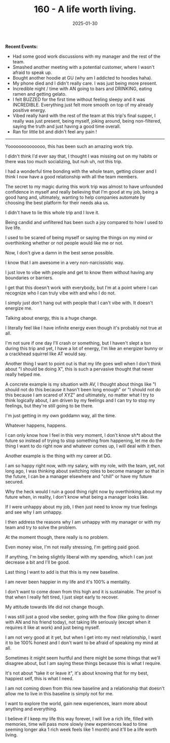 ﻿---
title: 160 - A life worth living.
date: 2025-01-30
categories: ["daily"]
tags: posts

---
**Recent Events:** 

- Had some good work discussions with my manager and the rest of the team.
- Smashed another meeting with a potential customer, where I wasn't afraid to speak up.
- Bought another hoodie at GU (why am I addicted to hoodies haha).
- My phone died and I didn't really care. I was just being more present.
- Incredible night / time with AN going to bars and DRINKING, eating ramen and getting gelato.
- I felt BUZZED for the first time without feeling sleepy and it was INCREDIBLE. Everything just felt more smooth on top of my already positive energy.
- Vibed really hard with the rest of the team at this trip's final supper, I really was just present, being myself, joking around, being non-filtered, saying the truth and just having a good time overall.
- Ran for little bit and didn't feel any pain !
---

Yoooooooooooooo, this has been such an amazing work trip.

I didn't think I'd ever say that, I thought I was missing out on my habits or there was too much socializing, but nuh uh, not this trip.

I had a wonderful time bonding with the whole team, getting closer and I think I now have a good relationship with all the team members.

The secret to my magic during this work trip was almost to have unfounded confidence in myself and really believing that I'm good at my job, being a good hang and, ultimately, wanting to help companies automate by choosing the best platform for their needs aka us.

I didn't have to lie this whole trip and I love it.

Being candid and unfiltered has been such a joy compared to how I used to live life.

I used to be scared of being myself or saying the things on my mind or overthinking whether or not people would like me or not.

Now, I don't give a damn in the best sense possible.

I know that I am awesome in a very non-narcissistic way.

I just love to vibe with people and get to know them without having any boundaries or barriers.

I get that this doesn't work with everybody, but I'm at a point where I can recognize who I can truly vibe with and who I do not.

I simply just don't hang out with people that I can't vibe with. It doesn't energize me.

Talking about energy, this is a huge change.

I literally feel like I have infinite energy even though it's probably not true at all.

I'm not sure if one day I'll crash or something, but I haven't slept a ton during this trip and yet, I have a lot of energy, I'm like an energizer bunny or a crackhead squirrel like AT would say.

Another thing I want to point out is that my life goes well when I don't think about "I should be doing X", this is such a pervasive thought that never really helped me.

A concrete example is my situation with AV, I thought about things like "I should not do this because it hasn't been long enough" or "I should not do this because I am scared of XYZ" and ultimately, no matter what I try to think logically about, I am driven by my feelings and I can try to stop my feelings, but they're still going to be there.

I'm just getting in my own goddamn way, all the time.

Whatever happens, happens.

I can only know how I feel in this very moment, I don't know sh*t about the future so instead of trying to stop something from happening, let me do the thing I want to do right now and whatever comes up, I will deal with it then.

Another example is the thing with my career at DG.

I am so happy right now, with my salary, with my role, with the team, yet, not long ago, I was thinking about switching roles to become manager so that in the future, I can be a manager elsewhere and "chill" or have my future secured.

Why the heck would I ruin a good thing right now by overthinking about my future when, in reality, I don't know what being a manager looks like.

If I were unhappy about my job, I then just need to know my true feelings and see why I am unhappy.

I then address the reasons why I am unhappy with my manager or with my team and try to solve the problem.

At the moment though, there really is no problem.

Even money wise, I'm not really stressing, I'm getting paid good.

If anything, I'm being slightly liberal with my spending, which I can just decrease a bit and I'll be good.

Last thing I want to add is that this is my new baseline.

I am never been happier in my life and it's 100% a mentality.

I don't want to come down from this high and it is sustainable. The proof is that when I really felt tired, I just slept early to recover.

My attitude towards life did not change though.

I was still just a good vibe seeker, going with the flow (like going to dinner with AN and his friend today), not taking life seriously (except when it requires it like at work) and just being myself.

I am not very good at it yet, but when I get into my next relationship, I want it to be 100% honest and I don't want to be afraid of speaking my mind at all.

Sometimes it might seem hurtful and there might be some things that we'll disagree about, but I am saying these things because this is what I require.

It's not about "take it or leave it", it's about knowing that for my best, happiest self, this is what I need.

I am not coming down from this new baseline and a relationship that doesn't allow me to live in this baseline is simply not for me.

I want to explore the world, gain new experiences, learn more about anything and everything.

I believe if I keep my life this way forever, I will live a rich life, filled with memories, time will pass more slowly (new experiences lead to time seeming longer aka 1 rich week feels like 1 month) and it'll be a life worth living.
